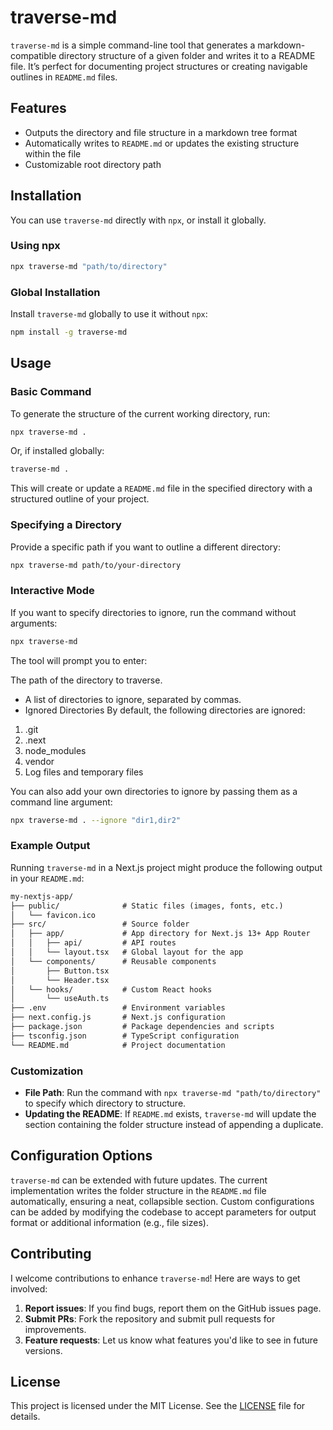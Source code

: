 # traverse-md

`traverse-md` is a simple command-line tool that generates a markdown-compatible directory structure of a given folder and writes it to a README file. It’s perfect for documenting project structures or creating navigable outlines in `README.md` files.

## Features

- Outputs the directory and file structure in a markdown tree format
- Automatically writes to `README.md` or updates the existing structure within the file
- Customizable root directory path

## Installation

You can use `traverse-md` directly with `npx`, or install it globally.

### Using npx

```bash
npx traverse-md "path/to/directory"
```

### Global Installation

Install `traverse-md` globally to use it without `npx`:

```bash
npm install -g traverse-md
```

## Usage

### Basic Command

To generate the structure of the current working directory, run:

```bash
npx traverse-md .
```

Or, if installed globally:

```bash
traverse-md .
```

This will create or update a `README.md` file in the specified directory with a structured outline of your project.

### Specifying a Directory

Provide a specific path if you want to outline a different directory:

```bash
npx traverse-md path/to/your-directory
```

### Interactive Mode

If you want to specify directories to ignore, run the command without arguments:

```bash
npx traverse-md
```

The tool will prompt you to enter:

The path of the directory to traverse.

- A list of directories to ignore, separated by commas.
- Ignored Directories
By default, the following directories are ignored:

1. .git
2. .next
3. node_modules
4. vendor
5. Log files and temporary files

You can also add your own directories to ignore by passing them as a command line argument:

```bash
npx traverse-md . --ignore "dir1,dir2"
```

### Example Output

Running `traverse-md` in a Next.js project might produce the following output in your `README.md`:

```markdown
my-nextjs-app/
├── public/              # Static files (images, fonts, etc.)
│   └── favicon.ico
├── src/                 # Source folder
│   ├── app/             # App directory for Next.js 13+ App Router
│   │   ├── api/         # API routes
│   │   └── layout.tsx   # Global layout for the app
│   └── components/      # Reusable components
│       ├── Button.tsx
│       └── Header.tsx
│   └── hooks/           # Custom React hooks
│       └── useAuth.ts
├── .env                 # Environment variables
├── next.config.js       # Next.js configuration
├── package.json         # Package dependencies and scripts
├── tsconfig.json        # TypeScript configuration
└── README.md            # Project documentation
```

### Customization

- **File Path**: Run the command with `npx traverse-md "path/to/directory"` to specify which directory to structure.
- **Updating the README**: If `README.md` exists, `traverse-md` will update the section containing the folder structure instead of appending a duplicate.

## Configuration Options

`traverse-md` can be extended with future updates. The current implementation writes the folder structure in the `README.md` file automatically, ensuring a neat, collapsible section. Custom configurations can be added by modifying the codebase to accept parameters for output format or additional information (e.g., file sizes).

## Contributing

I welcome contributions to enhance `traverse-md`! Here are ways to get involved:

1. **Report issues**: If you find bugs, report them on the GitHub issues page.
2. **Submit PRs**: Fork the repository and submit pull requests for improvements.
3. **Feature requests**: Let us know what features you'd like to see in future versions.

## License

This project is licensed under the MIT License. See the [LICENSE](LICENSE) file for details.
